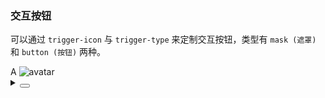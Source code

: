 ### 交互按钮

可以通过 `trigger-icon` 与 `trigger-type` 来定制交互按钮，类型有 `mask (遮罩)` 和 `button (按钮)` 两种。

<div class="cell-demo vp-raw">
  <yc-space size="large">
    <yc-avatar
      :trigger-icon-style="{ color: '#3491FA' }"
      :auto-fix-font-size="false"
      @click="toast"
      :style="{ backgroundColor: '#168CFF' }"
    >
      A
      <template #trigger-icon>
        <IconCamera />
      </template>
    </yc-avatar>
    <yc-avatar @click="toast" :style="{ backgroundColor: '#14C9C9' }">
      <IconUser />
      <template #trigger-icon>
        <IconEdit />
      </template>
    </yc-avatar>
    <yc-avatar
      @click="toast"
      shape="square"
      :style="{ backgroundColor: '#FFC72E' }"
    >
      <IconUser />
      <template #trigger-icon>
        <IconEdit />
      </template>
    </yc-avatar>
    <yc-avatar trigger-type="mask">
      <img
        alt="avatar"
        src="https://p1-arco.byteimg.com/tos-cn-i-uwbnlip3yd/3ee5f13fb09879ecb5185e440cef6eb9.png~tplv-uwbnlip3yd-webp.webp"
      />
      <template #trigger-icon>
        <IconEdit />
      </template>
    </yc-avatar>
  </yc-space>
</div>

<script setup>
import { Message } from 'yc-design-vue';
const toast = () => {
  Message.info('Uploading...');
};
</script>

<details>
<summary>
 <button class="code-btn"  >
    <icon-code />
 </button>
</summary>

```vue
<template>
  <yc-space size="large">
    <yc-avatar
      :trigger-icon-style="{ color: '#3491FA' }"
      :auto-fix-font-size="false"
      @click="toast"
      :style="{ backgroundColor: '#168CFF' }">
      A
      <template #trigger-icon>
        <IconCamera />
      </template>
    </yc-avatar>
    <yc-avatar
      @click="toast"
      :style="{ backgroundColor: '#14C9C9' }">
      <IconUser />
      <template #trigger-icon>
        <IconEdit />
      </template>
    </yc-avatar>
    <yc-avatar
      @click="toast"
      shape="square"
      :style="{ backgroundColor: '#FFC72E' }">
      <IconUser />
      <template #trigger-icon>
        <IconEdit />
      </template>
    </yc-avatar>
    <yc-avatar trigger-type="mask">
      <img
        alt="avatar"
        src="https://p1-arco.byteimg.com/tos-cn-i-uwbnlip3yd/3ee5f13fb09879ecb5185e440cef6eb9.png~tplv-uwbnlip3yd-webp.webp" />
      <template #trigger-icon>
        <IconEdit />
      </template>
    </yc-avatar>
  </yc-space>
</template>

<script setup>
import { Message } from 'yc-design-vue';
const toast = () => {
  Message.info('Uploading...');
};
</script>
```

</details>
